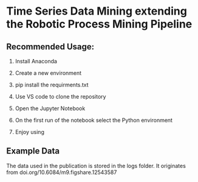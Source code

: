 # Time Series Data Mining extending the Robotic Process Mining Pipeline

## Recommended Usage:

1. Install Anaconda
2. Create a new environment

3. pip install the requirments.txt

4. Use VS code to clone the repository
5. Open the Jupyter Notebook
6. On the first run of the notebook select the Python environment
7. Enjoy using

## Example Data 

The data used in the publication is stored in the logs folder. 
It originates from doi.org/10.6084/m9.figshare.12543587
